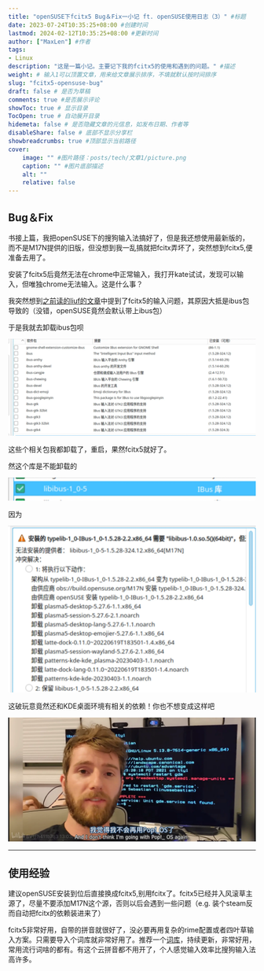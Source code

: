 ```yaml
---
title: "openSUSE下fcitx5 Bug＆Fix一小记 ft. openSUSE使用日志（3）" #标题
date: 2023-07-24T10:35:25+08:00 #创建时间
lastmod: 2024-02-12T10:35:25+08:00 #更新时间
author: ["MaxLen"] #作者
tags: 
- Linux
description: "这是一篇小记。主要记下我的fcitx5的使用和遇到的问题。" #描述
weight: # 输入1可以顶置文章，用来给文章展示排序，不填就默认按时间排序
slug: "fcitx5-opensuse-bug"
draft: false # 是否为草稿
comments: true #是否展示评论
showToc: true # 显示目录
TocOpen: true # 自动展开目录
hidemeta: false # 是否隐藏文章的元信息，如发布日期、作者等
disableShare: false # 底部不显示分享栏
showbreadcrumbs: true #顶部显示当前路径
cover:
    image: "" #图片路径：posts/tech/文章1/picture.png
    caption: "" #图片底部描述
    alt: ""
    relative: false
---
```


## Bug＆Fix

书接上篇，我把openSUSE下的搜狗输入法搞好了，但是我还想使用最新版的，而不是M17N提供的旧版，但没想到我一乱搞就把fcitx弄坏了，突然想到fcitx5,便准备去用了。

安装了fcitx5后竟然无法在chrome中正常输入，我打开kate试试，发现可以输入，但唯独chrome无法输入。这是什么事？

我突然想到[之前读的liuf的文章](https://liuf.net/blog/2022/02/reason-i-like-fedora-over-opensuse/)中提到了fcitx5的输入问题，其原因大抵是ibus包导致的（没错，openSUSE竟然会默认带上ibus包）

于是我就去卸载ibus包呗

![image](https://github.com/maxlen727/picx-images-hosting/raw/master/image.1lj3wuje5gn4.webp)

这些个相关包我都卸载了，重启，果然fcitx5就好了。

然这个库是不能卸载的

![image](https://github.com/maxlen727/picx-images-hosting/raw/master/image.45900rt7xqw0.webp)

因为

![image](https://github.com/maxlen727/picx-images-hosting/raw/master/image.54x2iar1iy00.webp)

这破玩意竟然还和KDE桌面环境有相关的依赖！你也不想变成这样吧

![image](https://github.com/maxlen727/picx-images-hosting/raw/master/image.5ju3bouwgtw0.webp)

---

## 使用经验

建议openSUSE安装到位后直接换成fcitx5,别用fcitx了。fcitx5已经并入风滚草主源了，尽量不要添加M17N这个源，否则以后会遇到一些问题（e.g. 装个steam反而自动把fcitx的依赖装进来了）

fcitx5非常好用，自带的拼音就很好了，没必要再用复杂的rime配置或者四叶草输入方案。只需要导入个词库就非常好用了。推荐一个[词库](https://github.com/wuhgit/CustomPinyinDictionary)，持续更新，非常好用，常用流行词啥的都有。有这个云拼音都不用开了，个人感觉输入效率比搜狗输入法高许多。
